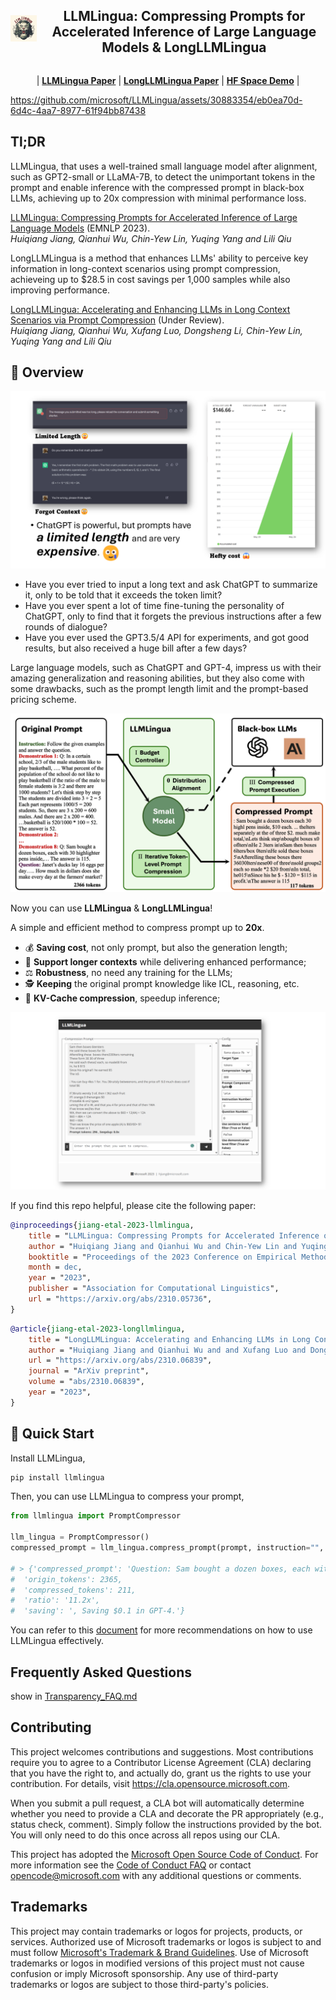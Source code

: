 <div style="display: flex; align-items: center; ">  
    <div style="width: 100px; margin-right: 10px; height:auto;" align="left">  
        <img src="images/LLMLingua_logo.png" alt="LLMLingua" width="100" align="left">  
    </div>  
    <div style="flex-grow: 1;" align="center">  
        <h2 align="center">LLMLingua: Compressing Prompts for Accelerated Inference of Large Language Models & LongLLMLingua</h1>  
    </div>  
</div>

<p align="center">
| <a href="https://arxiv.org/abs/2310.05736"><b>LLMLingua Paper</b></a> | <a href="https://arxiv.org/abs/2310.06839"><b>LongLLMLingua Paper</b></a> | <a href="https://huggingface.co/spaces/microsoft/LLMLingua"><b>HF Space Demo</b></a> |
</p>

https://github.com/microsoft/LLMLingua/assets/30883354/eb0ea70d-6d4c-4aa7-8977-61f94bb87438

## Tl;DR

LLMLingua, that uses a well-trained small language model after alignment, such as GPT2-small or LLaMA-7B, to detect the unimportant tokens in the prompt and enable inference with the compressed prompt in black-box LLMs, achieving up to 20x compression with minimal performance loss.

[LLMLingua: Compressing Prompts for Accelerated Inference of Large Language Models](https://arxiv.org/abs/2310.05736) (EMNLP 2023).<br>
_Huiqiang Jiang, Qianhui Wu, Chin-Yew Lin, Yuqing Yang and Lili Qiu_

LongLLMLingua is a method that enhances LLMs' ability to perceive key information in long-context scenarios using prompt compression, achieveing up to $28.5 in cost savings per 1,000 samples while also improving performance.

[LongLLMLingua: Accelerating and Enhancing LLMs in Long Context Scenarios via Prompt Compression](https://arxiv.org/abs/2310.06839) (Under Review).<br>
_Huiqiang Jiang, Qianhui Wu, Xufang Luo, Dongsheng Li, Chin-Yew Lin, Yuqing Yang and Lili Qiu_

## 🎥 Overview

![image](./images/LLMLingua_motivation.png)

- Have you ever tried to input a long text and ask ChatGPT to summarize it, only to be told that it exceeds the token limit? ​
- Have you ever spent a lot of time fine-tuning the personality of ChatGPT, only to find that it forgets the previous instructions after a few rounds of dialogue? ​
- Have you ever used the GPT3.5/4 API for experiments, and got good results, but also received a huge bill after a few days? ​

Large language models, such as ChatGPT and GPT-4, impress us with their amazing generalization and reasoning abilities, but they also come with some drawbacks, such as the prompt length limit and the prompt-based pricing scheme.​

![image](./images/LLMLingua_framework.png)

Now you can use **LLMLingua** & **LongLLMLingua**!​

A simple and efficient method to compress prompt up to **20x**.​

- 💰 **Saving cost**, not only prompt, but also the generation length;​
- 📝 **Support longer contexts** while delivering enhanced performance;​
- ⚖️ **Robustness**, no need any training for the LLMs;​
- 🕵️ **Keeping** the original prompt knowledge like ICL, reasoning, etc.​
- 📜 **KV-Cache compression**, speedup inference;​

![image](./images/LLMLingua_demo.png)

If you find this repo helpful, please cite the following paper:

```bibtex
@inproceedings{jiang-etal-2023-llmlingua,
    title = "LLMLingua: Compressing Prompts for Accelerated Inference of Large Language Models",
    author = "Huiqiang Jiang and Qianhui Wu and Chin-Yew Lin and Yuqing Yang and Lili Qiu",
    booktitle = "Proceedings of the 2023 Conference on Empirical Methods in Natural Language Processing",
    month = dec,
    year = "2023",
    publisher = "Association for Computational Linguistics",
    url = "https://arxiv.org/abs/2310.05736",
}
```
```bibtex
@article{jiang-etal-2023-longllmlingua,
    title = "LongLLMLingua: Accelerating and Enhancing LLMs in Long Context Scenarios via Prompt Compression",
    author = "Huiqiang Jiang and Qianhui Wu and and Xufang Luo and Dongsheng Li and Chin-Yew Lin and Yuqing Yang and Lili Qiu",
    url = "https://arxiv.org/abs/2310.06839",
    journal = "ArXiv preprint",
    volume = "abs/2310.06839",
    year = "2023",
}
```

## 🎯 Quick Start

Install LLMLingua,

```bash
pip install llmlingua
```
    
Then, you can use LLMLingua to compress your prompt,
    
```python
from llmlingua import PromptCompressor

llm_lingua = PromptCompressor()
compressed_prompt = llm_lingua.compress_prompt(prompt, instruction="", question="", target_token=200)

# > {'compressed_prompt': 'Question: Sam bought a dozen boxes, each with 30 highlighter pens inside, for $10 each box. He reanged five of boxes into packages of sixlters each and sold them $3 per. He sold the rest theters separately at the of three pens $2. How much did make in total, dollars?\nLets think step step\nSam bought 1 boxes x00 oflters.\nHe bought 12 * 300ters in total\nSam then took 5 boxes 6ters0ters.\nHe sold these boxes for 5 *5\nAfterelling these  boxes there were 3030 highlighters remaining.\nThese form 330 / 3 = 110 groups of three pens.\nHe sold each of these groups for $2 each, so made 110 * 2 = $220 from them.\nIn total, then, he earned $220 + $15 = $235.\nSince his original cost was $120, he earned $235 - $120 = $115 in profit.\nThe answer is 115',
#  'origin_tokens': 2365,
#  'compressed_tokens': 211,
#  'ratio': '11.2x',
#  'saving': ', Saving $0.1 in GPT-4.'}
```

You can refer to this [document](./DOCUMENT.md) for more recommendations on how to use LLMLingua effectively.

## Frequently Asked Questions

show in [Transparency_FAQ.md](./Transparency_FAQ.md)

## Contributing

This project welcomes contributions and suggestions.  Most contributions require you to agree to a
Contributor License Agreement (CLA) declaring that you have the right to, and actually do, grant us
the rights to use your contribution. For details, visit https://cla.opensource.microsoft.com.

When you submit a pull request, a CLA bot will automatically determine whether you need to provide
a CLA and decorate the PR appropriately (e.g., status check, comment). Simply follow the instructions
provided by the bot. You will only need to do this once across all repos using our CLA.

This project has adopted the [Microsoft Open Source Code of Conduct](https://opensource.microsoft.com/codeofconduct/).
For more information see the [Code of Conduct FAQ](https://opensource.microsoft.com/codeofconduct/faq/) or
contact [opencode@microsoft.com](mailto:opencode@microsoft.com) with any additional questions or comments.

## Trademarks

This project may contain trademarks or logos for projects, products, or services. Authorized use of Microsoft 
trademarks or logos is subject to and must follow 
[Microsoft's Trademark & Brand Guidelines](https://www.microsoft.com/en-us/legal/intellectualproperty/trademarks/usage/general).
Use of Microsoft trademarks or logos in modified versions of this project must not cause confusion or imply Microsoft sponsorship.
Any use of third-party trademarks or logos are subject to those third-party's policies.
